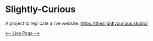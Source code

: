 # Slightly-Curious
A project to replicate a live website: https://theslightlycurious.studio/

[<-- Live Page -->](https://surpun.github.io/Slightly-Curious/)
